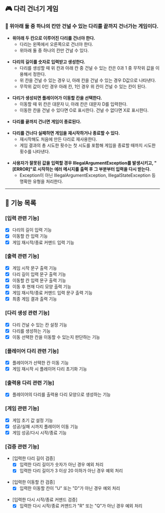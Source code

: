 ## 🎮 다리 건너기 게임

### 📖 위아래 둘 중 하나의 칸만 건널 수 있는 다리를 끝까지 건너가는 게임이다.

- **위아래 두 칸으로 이루어진 다리를 건너야 한다.**
  - 다리는 왼쪽에서 오른쪽으로 건너야 한다.
  - 위아래 둘 중 하나의 칸만 건널 수 있다.
<br></br>
- **다리의 길이를 숫자로 입력받고 생성한다.**
  - 다리를 생성할 때 위 칸과 아래 칸 중 건널 수 있는 칸은 0과 1 중 무작위 값을 이용해서 정한다.
  - 위 칸을 건널 수 있는 경우 U, 아래 칸을 건널 수 있는 경우 D값으로 나타낸다.
  - 무작위 값이 0인 경우 아래 칸, 1인 경우 위 칸이 건널 수 있는 칸이 된다.
<br></br>
- **다리가 생성되면 플레이어가 이동할 칸을 선택한다.**
  - 이동할 때 위 칸은 대문자 U, 아래 칸은 대문자 D를 입력한다.
  - 이동한 칸을 건널 수 있다면 O로 표시한다. 건널 수 없다면 X로 표시한다.
<br></br>
- **다리를 끝까지 건너면 게임이 종료된다.**
<br></br>
- **다리를 건너다 실패하면 게임을 재시작하거나 종료할 수 있다.**
  - 재시작해도 처음에 만든 다리로 재사용한다.
  - 게임 결과의 총 시도한 횟수는 첫 시도를 포함해 게임을 종료할 때까지 시도한 횟수를 나타낸다.
<br></br>
- **사용자가 잘못된 값을 입력할 경우 IllegalArgumentException를 발생시키고, 
"[ERROR]"로 시작하는 에러 메시지를 출력 후 그 부분부터 입력을 다시 받는다.**
  - Exception이 아닌 IllegalArgumentException, IllegalStateException 등 명확한 유형을 처리한다.

---
## 🎯 기능 목록

### [입력 관련 기능]
- [x] 다리의 길이 입력 기능
- [x] 이동할 칸 입력 기능
- [x] 게임 재시작/종료 커맨드 입력 기능

### [출력 관련 기능]
- [x] 게임 시작 문구 출력 기능
- [x] 다리 길이 입력 문구 출력 기능
- [x] 이동할 칸 입력 문구 출력 기능
- [x] 이동 후 현재 다리 모양 출력 기능
- [x] 게임 재시작/종료 커맨드 입력 문구 출력 기능
- [x] 최종 게임 결과 출력 기능

### [다리 생성 관련 기능]
- [x] 다리 건널 수 있는 칸 설정 기능
- [x] 다리를 생성하는 기능
- [x] 이동 선택한 칸을 이동할 수 있는지 판단하는 기능

### [플레이어 다리 관련 기능]
- [x] 플레이어가 선택한 칸 이동 기능
- [x] 게임 재시작 시 플레이어 다리 초기화 기능

### [출력용 다리 관련 기능]
- [x] 플레이어의 다리를 출력용 다리 모양으로 생성하는 기능

### [게임 관련 기능]
- [x] 게임 초기 값 설정 기능
- [x] 성공/실패 시까지 플레이어 이동 기능
- [x] 게임 성공/다시 시작/종료 기능

### [검증 관련 기능]
- [입력한 다리 길이 검증]
    - [x] 입력한 다리 길이가 숫자가 아닌 경우 예외 처리
    - [x] 입력한 다리 길이가 3 이상 20 이하가 아닌 경우 예외 처리
<br></br>
- [입력한 이동할 칸 검증]
    - [x] 입력한 이동할 칸이 "U" 또는 "D"가 아닌 경우 예외 처리
<br></br>
- [입력한 다시 시작/종료 커맨드 검증]
    - [x] 입력한 다시 시작/종료 커맨드가 "R" 또는 "Q"가 아닌 경우 예외 처리